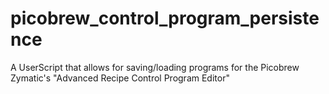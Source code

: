 # picobrew_control_program_persistence
A UserScript that allows for saving/loading programs for the Picobrew Zymatic's "Advanced Recipe Control Program Editor"
